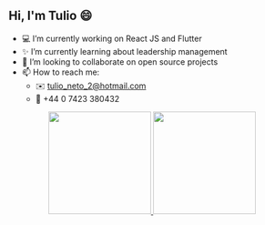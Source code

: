 ## Hi, I'm Tulio 😄

- 💻 I’m currently working on React JS and Flutter
- ✨ I’m currently learning about leadership management
- 👋 I’m looking to collaborate on open source projects
- 📫 How to reach me:
  - ✉️  tulio_neto_2@hotmail.com
  - 📱  +44 0 7423 380432

<div align="center">
  <a href="https://github.com/TulioPintoNeto">
  <img height="180em" src="https://github-readme-stats.vercel.app/api?username=TulioPintoNeto&show_icons=true&theme=dark&count_private=true"/>
  <img height="180em" src="https://github-readme-stats.vercel.app/api/top-langs/?username=TulioPintoNeto&layout=compact&langs_count=7&theme=dark"/>
</div>
